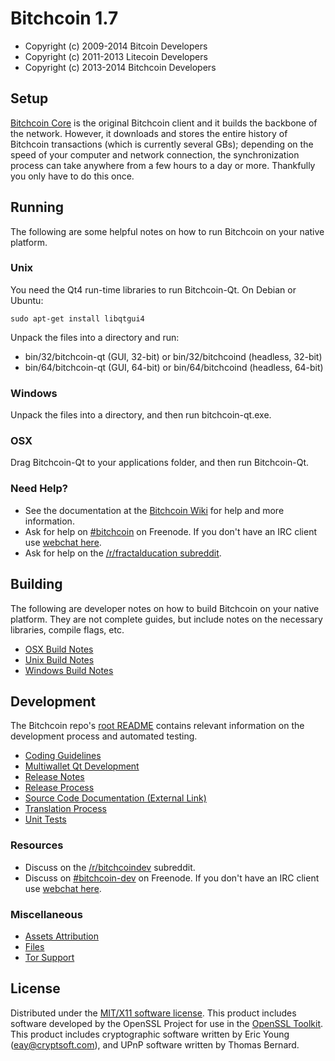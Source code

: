 Bitchcoin 1.7
=====================

* Copyright (c) 2009-2014 Bitcoin Developers
* Copyright (c) 2011-2013 Litecoin Developers
* Copyright (c) 2013-2014 Bitchcoin Developers


Setup
---------------------
[Bitchcoin Core](http://bitchcoin.com/en/download) is the original Bitchcoin client and it builds the backbone of the network. However, it downloads and stores the entire history of Bitchcoin transactions (which is currently several GBs); depending on the speed of your computer and network connection, the synchronization process can take anywhere from a few hours to a day or more. Thankfully you only have to do this once.

Running
---------------------
The following are some helpful notes on how to run Bitchcoin on your native platform. 

### Unix

You need the Qt4 run-time libraries to run Bitchcoin-Qt. On Debian or Ubuntu:

	sudo apt-get install libqtgui4

Unpack the files into a directory and run:

- bin/32/bitchcoin-qt (GUI, 32-bit) or bin/32/bitchcoind (headless, 32-bit)
- bin/64/bitchcoin-qt (GUI, 64-bit) or bin/64/bitchcoind (headless, 64-bit)



### Windows

Unpack the files into a directory, and then run bitchcoin-qt.exe.

### OSX

Drag Bitchcoin-Qt to your applications folder, and then run Bitchcoin-Qt.

### Need Help?

* See the documentation at the [Bitchcoin Wiki](http://fractalco.in/)
for help and more information.
* Ask for help on [#bitchcoin](http://webchat.freenode.net?channels=bitchcoin) on Freenode. If you don't have an IRC client use [webchat here](http://webchat.freenode.net?channels=bitchcoin).
* Ask for help on the [/r/fractalducation subreddit](http://reddit.com/r/fractalducation).

Building
---------------------
The following are developer notes on how to build Bitchcoin on your native platform. They are not complete guides, but include notes on the necessary libraries, compile flags, etc.

- [OSX Build Notes](build-osx.md)
- [Unix Build Notes](build-unix.md)
- [Windows Build Notes](build-msw.md)

Development
---------------------
The Bitchcoin repo's [root README](https://github.com/bitchcoin/bitchcoin/blob/master/README.md) contains relevant information on the development process and automated testing.

- [Coding Guidelines](coding.md)
- [Multiwallet Qt Development](multiwallet-qt.md)
- [Release Notes](release-notes.md)
- [Release Process](release-process.md)
- [Source Code Documentation (External Link)](https://dev.visucore.com/bitcoin/doxygen/)
- [Translation Process](translation_process.md)
- [Unit Tests](unit-tests.md)

### Resources
* Discuss on the [/r/bitchcoindev](http://www.reddit.com/r/bitchcoindev) subreddit.
* Discuss on [#bitchcoin-dev](http://webchat.freenode.net/?channels=bitchcoin-dev) on Freenode. If you don't have an IRC client use [webchat here](http://webchat.freenode.net/?channels=bitchcoin-dev).

### Miscellaneous
- [Assets Attribution](assets-attribution.md)
- [Files](files.md)
- [Tor Support](tor.md)

License
---------------------
Distributed under the [MIT/X11 software license](http://www.opensource.org/licenses/mit-license.php).
This product includes software developed by the OpenSSL Project for use in the [OpenSSL Toolkit](http://www.openssl.org/). This product includes
cryptographic software written by Eric Young ([eay@cryptsoft.com](mailto:eay@cryptsoft.com)), and UPnP software written by Thomas Bernard.
